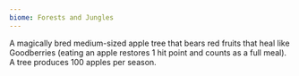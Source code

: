 ```yaml
---
biome: Forests and Jungles
---
```

A magically bred medium-sized apple tree that bears red fruits that heal like Goodberries (eating an apple restores 1 hit point and counts as a full meal). A tree produces 100 apples per season. 

